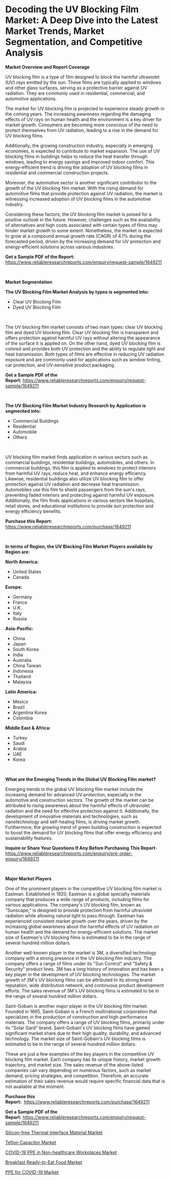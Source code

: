 <p><h1>Decoding the UV Blocking Film Market: A Deep Dive into the Latest Market Trends, Market Segmentation, and Competitive Analysis</h1></p><p><strong>Market Overview and Report Coverage</strong></p>
<p><p>UV blocking film is a type of film designed to block the harmful ultraviolet (UV) rays emitted by the sun. These films are typically applied to windows and other glass surfaces, serving as a protective barrier against UV radiation. They are commonly used in residential, commercial, and automotive applications.</p><p>The market for UV blocking film is projected to experience steady growth in the coming years. The increasing awareness regarding the damaging effects of UV rays on human health and the environment is a key driver for market growth. Consumers are becoming more conscious of the need to protect themselves from UV radiation, leading to a rise in the demand for UV blocking films.</p><p>Additionally, the growing construction industry, especially in emerging economies, is expected to contribute to market expansion. The use of UV blocking films in buildings helps to reduce the heat transfer through windows, leading to energy savings and improved indoor comfort. This energy-efficient trend is driving the adoption of UV blocking films in residential and commercial construction projects.</p><p>Moreover, the automotive sector is another significant contributor to the growth of the UV blocking film market. With the rising demand for automotive films that provide protection against UV radiation, the market is witnessing increased adoption of UV blocking films in the automotive industry.</p><p>Considering these factors, the UV blocking film market is poised for a positive outlook in the future. However, challenges such as the availability of alternatives and high costs associated with certain types of films may hinder market growth to some extent. Nonetheless, the market is expected to grow at a compound annual growth rate (CAGR) of 4.1% during the forecasted period, driven by the increasing demand for UV protection and energy-efficient solutions across various industries.</p></p>
<p><strong>Get a Sample PDF of the Report:</strong> <a href="https://www.reliableresearchreports.com/enquiry/request-sample/1649211">https://www.reliableresearchreports.com/enquiry/request-sample/1649211</a></p>
<p>&nbsp;</p>
<p><strong>Market Segmentation</strong></p>
<p><strong>The UV Blocking Film Market Analysis by types is segmented into:</strong></p>
<p><ul><li>Clear UV Blocking Film</li><li>Dyed UV Blocking Film</li></ul></p>
<p>&nbsp;</p>
<p><p>The UV blocking film market consists of two main types: clear UV blocking film and dyed UV blocking film. Clear UV blocking film is transparent and offers protection against harmful UV rays without altering the appearance of the surface it is applied on. On the other hand, dyed UV blocking film is colored and provides both UV protection and the ability to regulate light and heat transmission. Both types of films are effective in reducing UV radiation exposure and are commonly used for applications such as window tinting, car protection, and UV-sensitive product packaging.</p></p>
<p><strong>Get a Sample PDF of the Report:</strong>&nbsp;<a href="https://www.reliableresearchreports.com/enquiry/request-sample/1649211">https://www.reliableresearchreports.com/enquiry/request-sample/1649211</a></p>
<p>&nbsp;</p>
<p><strong>The UV Blocking Film Market Industry Research by Application is segmented into:</strong></p>
<p><ul><li>Commercial Buildings</li><li>Residential</li><li>Automobile</li><li>Others</li></ul></p>
<p>&nbsp;</p>
<p><p>UV blocking film market finds application in various sectors such as commercial buildings, residential buildings, automobiles, and others. In commercial buildings, this film is applied to windows to protect interiors from harmful UV rays, reduce heat, and enhance energy efficiency. Likewise, residential buildings also utilize UV blocking film to offer protection against UV radiation and decrease heat transmission. Automobiles use this film to shield passengers from the sun's rays, preventing faded interiors and protecting against harmful UV exposure. Additionally, the film finds applications in various sectors like hospitals, retail stores, and educational institutions to provide sun protection and energy efficiency benefits.</p></p>
<p><strong>Purchase this Report:</strong>&nbsp; <a href="https://www.reliableresearchreports.com/purchase/1649211">https://www.reliableresearchreports.com/purchase/1649211</a></p>
<p>&nbsp;</p>
<p><strong>In terms of Region, the UV Blocking Film Market Players available by Region are:</strong></p>
<p>
    <p> <strong> North America: </strong>
        <ul>
            <li>United States</li>
            <li>Canada</li>
        </ul>
        </p> 
    <p> <strong> Europe: </strong>
        <ul>
            <li>Germany</li>
            <li>France</li>
            <li>U.K.</li>
            <li>Italy</li>
            <li>Russia</li>
        </ul>
        </p> 
    <p> <strong> Asia-Pacific: </strong>
        <ul>
            <li>China</li>
            <li>Japan</li>
            <li>South Korea</li>
            <li>India</li>
            <li>Australia</li>
            <li>China Taiwan</li>
            <li>Indonesia</li>
            <li>Thailand</li>
            <li>Malaysia</li>
        </ul>
        </p> 
    <p> <strong> Latin America: </strong>
        <ul>
            <li>Mexico</li>
            <li>Brazil</li>
            <li>Argentina Korea</li>
            <li>Colombia</li>
        </ul>
        </p> 
    <p> <strong> Middle East & Africa: </strong>
        <ul>
            <li>Turkey</li>
            <li>Saudi</li>
            <li>Arabia</li>
            <li>UAE</li>
            <li>Korea</li>
        </ul>
    </p>
    </p>
<p>&nbsp;</p>
<p><strong>What are the Emerging Trends in the Global UV Blocking Film market?</strong></p>
<p><p>Emerging trends in the global UV blocking film market include the increasing demand for advanced UV protection, especially in the automotive and construction sectors. The growth of the market can be attributed to rising awareness about the harmful effects of ultraviolet radiation and the need for effective protection against it. Additionally, the development of innovative materials and technologies, such as nanotechnology and self-healing films, is driving market growth. Furthermore, the growing trend of green building construction is expected to boost the demand for UV blocking films that offer energy efficiency and sustainability features.</p></p>
<p><strong>Inquire or Share Your Questions If Any Before Purchasing This Report</strong>- <a href="https://www.reliableresearchreports.com/enquiry/pre-order-enquiry/1649211">https://www.reliableresearchreports.com/enquiry/pre-order-enquiry/1649211</a></p>
<p>&nbsp;</p>
<p><strong>Major Market Players</strong></p>
<p><p>One of the prominent players in the competitive UV blocking film market is Eastman. Established in 1920, Eastman is a global specialty materials company that produces a wide range of products, including films for various applications. The company's UV blocking film, known as "Sunscape," is designed to provide protection from harmful ultraviolet radiation while allowing natural light to pass through. Eastman has experienced consistent market growth over the years, driven by the increasing global awareness about the harmful effects of UV radiation on human health and the demand for energy-efficient solutions. The market size of Eastman's UV blocking films is estimated to be in the range of several hundred million dollars.</p><p>Another well-known player in the market is 3M, a diversified technology company with a strong presence in the UV blocking film industry. The company offers a range of films under its "Sun Control" and "Safety & Security" product lines. 3M has a long history of innovation and has been a key player in the development of UV blocking technologies. The market growth of 3M's UV blocking films can be attributed to its strong brand reputation, wide distribution network, and continuous product development efforts. The sales revenue of 3M's UV blocking films is estimated to be in the range of several hundred million dollars.</p><p>Saint-Gobain is another major player in the UV blocking film market. Founded in 1665, Saint-Gobain is a French multinational corporation that specializes in the production of construction and high-performance materials. The company offers a range of UV blocking films, primarily under its "Solar Gard" brand. Saint-Gobain's UV blocking films have gained significant market share due to their high quality, durability, and advanced technology. The market size of Saint-Gobain's UV blocking films is estimated to be in the range of several hundred million dollars.</p><p>These are just a few examples of the key players in the competitive UV blocking film market. Each company has its unique history, market growth trajectory, and market size. The sales revenue of the above-listed companies can vary depending on numerous factors, such as market demand, pricing strategies, and competition. Therefore, an accurate estimation of their sales revenue would require specific financial data that is not available at the moment.</p></p>
<p><strong>Purchase this Report:</strong>&nbsp;&nbsp;<a href="https://www.reliableresearchreports.com/purchase/1649211">https://www.reliableresearchreports.com/purchase/1649211</a></p>
<p></p>
<p><strong>Get a Sample PDF of the Report:</strong>&nbsp;<a href="https://www.reliableresearchreports.com/enquiry/request-sample/1649211">https://www.reliableresearchreports.com/enquiry/request-sample/1649211</a></p>
<p><p><a href="https://medium.com/@dritasmani2022/silicon-free-thermal-interface-material-market-research-report-its-history-and-forecast-2023-to-5ff6134d3b80">Silicon-free Thermal Interface Material Market</a></p><p><a href="https://medium.com/@besaosmani1903/analyzing-teflon-capacitor-market-global-industry-perspective-and-forecast-2023-to-2030-32c2d5b0655f">Teflon Capacitor Market</a></p><p><a href="https://medium.com/@alicehanson1974/analyzing-covid-19-ppe-in-non-healthcare-workplaces-market-global-industry-perspective-and-0e5f23cf6065">COVID-19 PPE in Non-healthcare Workplaces Market</a></p><p><a href="https://medium.com/@nelsonhauck/breakfast-ready-to-eat-food-market-size-reveals-the-best-marketing-channels-in-global-industry-a826b17a45a8">Breakfast Ready-to-Eat Food Market</a></p><p><a href="https://medium.com/@annaalexander40/ppe-for-covid-19-market-competitive-analysis-market-trends-and-forecast-to-2030-83655a39a238">PPE for COVID-19 Market</a></p></p>